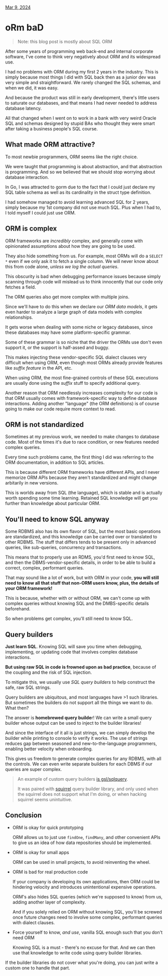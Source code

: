 [Mar 9, 2024](/blog/2024/)

# oRm baD

> Note: this blog post is mostly about SQL ORM

After some years of programming web back-end and
internal corporate software, I've come to think very
negatively about ORM and its widespread use.

I had no problems with ORM during my first 2 years in the industry.
This is simply because most things I did with SQL back then as a
junior dev was very simple and straightforward. We rarely changed
the SQL schemas, and when we did, it was easy.

And because the product was still in early development, there's
little users to saturate our databases, and that means I had never
needed to address database latency.

All that changed when I went on to work in a bank
with very weird Oracle SQL and schemas designed by stupid BAs
who thought they were smart after taking a business people's
SQL course.

## What made ORM attractive?

To most newbie programmers, ORM seems like the right choice.

We were taught that programming is about abstraction, and that
abstraction is programming. And so we believed that we should stop
worrying about database interaction.

In Go, I was attracted to gorm due to the fact that I could just
declare my SQL table schema as well as its cardinality in the
struct type definition.

I had somehow managed to avoid learning advanced SQL for 2 years,
simply because my 1st company did not use much SQL. Plus when I had to,
I told myself I could just use ORM.

## ORM is complex

ORM frameworks are *incredibly* complex, and generally come
with opinionated assumptions about how they are going to be used.

They also hide something from us. For example, most ORMs will do
a `SELECT *` even if we only ask it to fetch a single column.
We will never know about this from code alone, *unless we log
the actual queries*.

This obscurity is bad when debugging performance issues because
simply scanning through code will mislead us to think innocently
that our code only fetches a field.

The ORM queries also get more complex with multiple joins.

Since we'll have to do this when we declare our *ORM data models*,
it gets even harder to analyze a large graph of data models with
complex relationships.

It gets worse when dealing with some niche or legacy databases,
since these databases may have some platform-specific grammar.

Some of these grammar is so niche that the driver the ORMs use don't
even support it, or the support is half-assed and buggy.

This makes injecting these vendor-specific SQL dialect clauses very
difficult when using ORM, even though most ORMs already provide features
like *suffix feature* in the API, etc.

When using ORM, the most fine-grained controls of these SQL executions
are usually done using the *suffix* stuff to specify additional query.

Another reason that ORM needlessly increases complexity for our code
is that ORM usually comes with framework-specific way to define
database interactions. Adding another "language" (the ORM definitions)
is of course going to make our code require more context to read.

## ORM is not standardized

Sometimes at my previous work, we needed to make changes to database code.
Most of the times it's due to race condition, or new features needed
complex queries.

Every time such problems came, the first thing I did was referring to the
ORM documentation, in addition to SQL articles.

This is because different ORM frameworks have different APIs,
and I never memorize ORM APIs because they aren't standardized and might
change arbitarily in new versions.

This is worlds away from SQL (the language), which is stable and is actually
worth spending some time learning. Retained SQL knowledge will get you further
than knowledge about particular ORM.

## You'll need to know SQL anyway

Some RDBMS also has its own flavor of SQL, but the most basic operations
are standardized, and this knowledge can be carried over or translated to
other RDBMS. The stuff that differs tends to be present only in advanced queries,
like sub-queries, concurrency and transactions.

This means that to properly use an RDMS, you'd first need to know SQL,
and then the DBMS-vendor-specific details, in order to be able to build a correct,
complex, performant queries.

That may sound like a lot of work, but with ORM in your code,
**you will still need to know all that stuff that non-ORM users know, plus,
the details of your ORM framework!**

This is because, whether with or without ORM, we can't come up with complex
queries without knowing SQL and the DMBS-specific details beforehand.

So when problems get complex, you'll still need to know SQL.

## Query builders

**Just learn SQL**. Knowing SQL will save you time when debugging, implementing,
or updating code that involves complex database interactions.

**But using raw SQL in code is frowned upon as bad practice**,
because of the coupling and the risk of SQL injection.

To mitigate this, we usually use *SQL query builders* to help construct the
safe, raw SQL strings.

Query builders are ubiquitous, and most languages have >1 such libraries.
But sometimes the builders do not support all the things we want to do.
What then?

The answer is **homebrewed query builde**r! We can write a small query builder
whose output can be used to inject to the builder libraries!

And since the interface of it all is just strings, we can simply develop the builder
while printing to console to verify it works. The use of strings reduces gap between
seasoned and new-to-the-language programmers, enabling better velocity when onboarding.

This gives us freedom to generate complex queries for any RDBMS, with all the
controls. We can even write separate builders for each DBMS if our queries
are super complex.

> An example of custom query builders [is gsl/sqlquery](https://github.com/soyart/gsl/tree/master/sqlquery).
> 
> It was paired with [squirrel](https://github.com/Masterminds/squirrel)
> query builder library, and only used when the squirrel does not support
> what I'm doing, or when hacking squirrel seems unintuitive.

## Conclusion

- ORM is okay for quick prototyping

    ORM allows us to just use `findOne`, `findMany`, and other convenient APIs
    to give us an idea of how data repositories should be implemented.

- ORM is okay for small apps

    ORM can be used in small projects, to avoid reinventing the wheel.

- ORM is bad for real production code

    If your company is developing its own applications, then ORM could
    be hindering velocity and introduces unintentional expensive operations.

    ORM's also hides SQL queries (which we're supposed to know) from us,
    adding another layer of complexity.

    And if you solely relied on ORM without knowing SQL,
    you'll be screwed once future changes need to involve some complex,
    performant queries with dialect clauses.

- Force yourself to know, *and use*, vanilla SQL enough such that you don't need ORM

    Knowing SQL is a must - there's no excuse for that. And we can
    then use that knowledge to write code using query builder libraries.

If the builder libraries do not cover what you're doing, you can
just write a custom one to handle that part.
